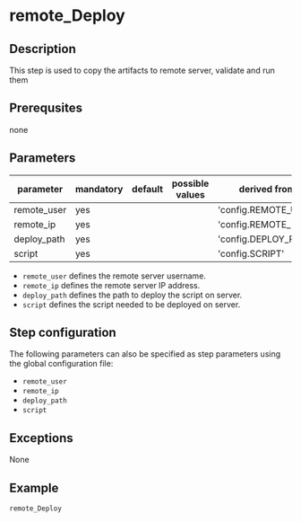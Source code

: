 # remote_Deploy

## Description
This step is used to copy the artifacts to remote server, validate and run them

## Prerequsites
none

## Parameters

| parameter | mandatory | default | possible values | derived from |
| ----------|-----------|---------|-----------------|--------------|
| remote_user | yes |  |  | 'config.REMOTE_USER' |
| remote_ip | yes |  |  | 'config.REMOTE_IP' |
| deploy_path | yes |  |  | 'config.DEPLOY_PATH' |
| script | yes |  |  | 'config.SCRIPT' |


* `remote_user` defines the remote server username.
* `remote_ip` defines the remote server IP address.
* `deploy_path` defines the path to deploy the script on server.
* `script` defines the script needed to be deployed on server.


## Step configuration
The following parameters can also be specified as step parameters using the global configuration file:

* `remote_user`
* `remote_ip`
* `deploy_path`
* `script`

## Exceptions

None

## Example

```groovy
remote_Deploy
```
